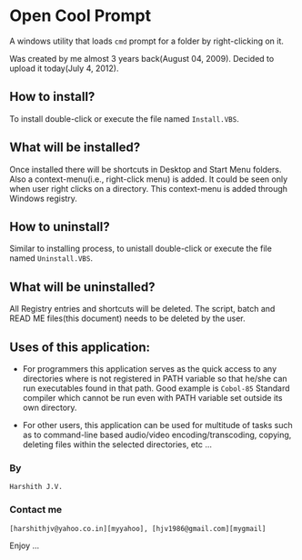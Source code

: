 Open Cool Prompt
=============
A windows utility that loads `cmd` prompt for a folder by right-clicking on it.

Was created by me almost 3 years back(August 04, 2009). Decided to upload it today(July 4, 2012).

How to install?
-------
To install double-click or execute the file named `Install.VBS`.

What will be installed?
-------
Once installed there will be shortcuts in Desktop and Start Menu folders. Also a context-menu(i.e., right-click menu) is added. It could be seen only when user right clicks on a directory. This context-menu is added through Windows registry.

How to uninstall?
-------
Similar to installing process, to unistall double-click or execute the file named `Uninstall.VBS`.

What will be uninstalled?
-------
All Registry entries and shortcuts will be deleted. The script, batch and READ ME files(this document) needs to be deleted by the user.

Uses of this application:
-------
* For programmers this application serves as the quick access to any directories where is not registered in PATH variable so that he/she can run executables found in that path. Good example is `Cobol-85` Standard compiler which cannot be run even with PATH variable set outside its own directory.

* For other users, this application can be used for multitude of tasks such as to command-line based audio/video encoding/transcoding, copying, deleting files within the selected directories, etc ...


### By 
    Harshith J.V. 

### Contact me
    [harshithjv@yahoo.co.in][myyahoo], [hjv1986@gmail.com][mygmail]


Enjoy ...


[myyahoo]: mailto:harshithjv@yahoo.co.in
[mygmail]: mailto:hjv1986@gmail.com
